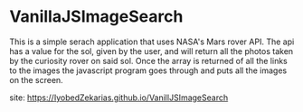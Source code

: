 # VanillaJSImageSearch

This is a simple serach application that uses NASA's Mars rover API. 
The api has a value for the sol, given by the user, and will return all the photos taken by the curiosity rover on said sol.
Once the array is returned of all the links to the images the javascript program goes through and puts all the images on the screen. 


site: https://IyobedZekarias.github.io/VanillJSImageSearch
